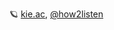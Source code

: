 🪐 <a href="https://kie.ac">kie.ac</a>, <a href="https://discord.com/users/673477059904929802">@how2listen</a>
